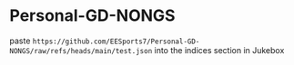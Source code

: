 # Personal-GD-NONGS
paste `https://github.com/EESports7/Personal-GD-NONGS/raw/refs/heads/main/test.json` into the indices section in Jukebox
